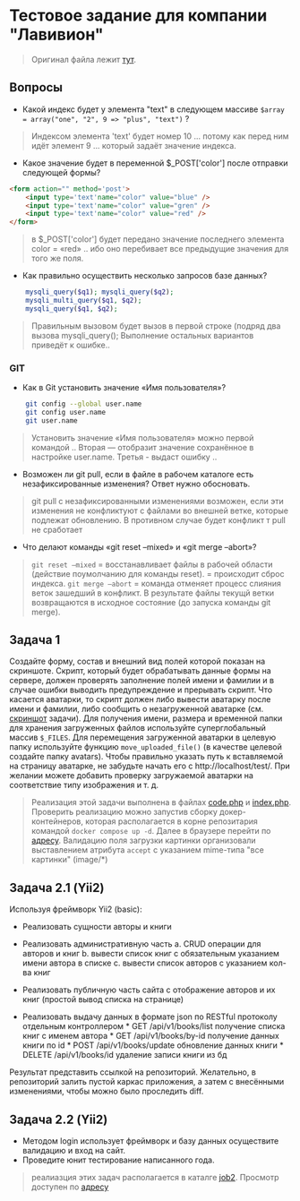 # Тестовое задание для компании "Лавивион"

> Оригинал файла лежит [тут](./test.docx).

## Вопросы

* Какой индекс будет у элемента "text" в следующем массиве `$array = array("one", "2", 9 => "plus", "text")` ?

> Индексом элемента 'text' будет номер 10 ... потому как перед ним идёт элемент 9 ... который задаёт значение индекса.

* Какое значение будет в переменной $_POST['color'] после отправки следующей формы?
```html
<form action="" method='post'>
    <input type='text'name="color" value="blue" />
    <input type='text'name="color" value="gren" />
    <input type='text'name="color" value="red" />
</form>
```
> в $_POST['color'] будет передано значение последнего элемента color  = «red» .. ибо оно перебивает все предыдущие значения для того же поля.

* Как правильно осуществить несколько запросов  базе данных?

```php
    mysqli_query($q1); mysqli_query($q2);
    mysqli_multi_query($q1, $q2);
    mysqli_query($q1, $q2);
```

> Правильным вызовом будет вызов в первой строке (подряд два вызова mysqli_query(); Выполнение остальных вариантов приведёт к ошибке..

### GIT

* Как в Git установить значение «Имя пользователя»?
```bash
    git config --global user.name
    git config user.name
    git user.name
```

> Установить значение «Имя пользователя» можно первой командой .. Вторая — отобразит значение сохранённое в настройке user.name. Третья - выдаст ошибку ..

* Возможен ли git pull, если в файле в рабочем каталоге есть незафиксированные изменения? Ответ нужно обосновать.

> git pull с незафиксированными изменениями возможен, если эти изменения не конфликтуют с файлами во внешней ветке, которые подлежат обновлению. В противном случае будет конфликт т pull не сработает

* Что делают команды «git reset –mixed» и «git merge –abort»?

> `git reset –mixed` = восстанавливает файлы в рабочей области (действие поумолчанию для команды reset). = происходит сброс индекса. `git merge –abort` = команда отменяет процесс слияния веток зашедший в конфликт. В результате файлы текущй ветки возвращаются в исходное состояние (до запуска команды git merge).


## Задача 1

Создайте форму, состав и внешний вид полей которой показан на скриншоте. Скрипт, который будет обрабатывать данные формы на сервере, должен проверять заполнение полей имени и фамилии и в случае ошибки выводить предупреждение и прерывать скрипт. Что касается аватарки, то скрипт должен либо вывести аватарку после имени и фамилии, либо сообщить о незагруженной аватарке (см. [скриншот](./imgs/job-1.png) задачи). Для получения имени, размера и временной папки для хранения загруженных файлов используйте суперглобальный массив `$_FILES`. Для перемещения загруженной аватарки в целевую папку используйте функцию `move_uploaded_file()` (в качестве целевой создайте папку avatars). Чтобы правильно указать путь к вставляемой на страницу аватарке, не забудьте начать его с http://localhost/test/. При желании можете добавить проверку загружаемой аватарки на соответствие типу изображения и т. д.

> Реализация этой задачи выполнена в файлах [code.php](./job1/code.php) и [index.php](./job1/index.php). Проверить реализацию можно запустив сборку докер-контейнеров, которая располагается в корне репозитария командой `docker compose up -d`. Далее в браузере перейти по [адресу](http://localhost:1381). Валидацию поля загрузки картинки организовали выставлением атрибута `accept` с указанием mime-типа "все картинки" (image/*)


## Задача 2.1 (Yii2)

Используя фреймворк Yii2 (basic):

* Реализовать сущности авторы и книги

* Реализовать административную часть
    a. CRUD операции для авторов и книг
    b. вывести список книг с обязательным указанием имени автора в списке
    c. вывести список авторов с указанием кол-ва книг

*    Реализовать публичную часть сайта с отображение авторов и их книг (простой вывод списка на странице)

*    Реализовать выдачу данных в формате json по RESTful протоколу отдельным контроллером
    * GET /api/v1/books/list получение списка книг с именем автора
    * GET /api/v1/books/by-id получение данных книги по id
    * POST /api/v1/books/update обновление данных книги
    * DELETE /api/v1/books/id удаление записи книги из бд

Результат представить ссылкой на репозиторий.
Желательно, в репозиторий залить пустой каркас приложения, а затем с внесёнными изменениями, чтобы можно было проследить diff.

## Задача 2.2 (Yii2)

* Методом login использует фреймворк и базу данных осуществите валидацию и вход на сайт.
* Проведите юнит тестирование написанного года.

> реалиазция этих задач располагается в каталге [job2](./job2). Просмотр доступен по [адресу](http://localhost:1382)